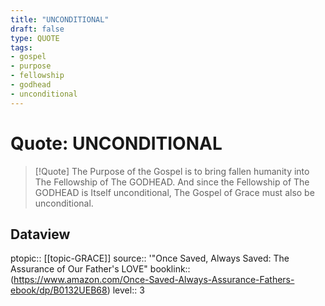 ```yaml
---
title: "UNCONDITIONAL"
draft: false
type: QUOTE
tags:
- gospel
- purpose
- fellowship
- godhead
- unconditional
---
```


# Quote: UNCONDITIONAL
> [!Quote]
> The Purpose of the Gospel is to bring fallen humanity into The Fellowship of The GODHEAD.
> And since the Fellowship of The GODHEAD is Itself unconditional, The Gospel of Grace must also be unconditional.

## Dataview
ptopic:: [[topic-GRACE]]
source:: '"Once Saved, Always Saved: The Assurance of Our Father's LOVE"
booklink:: (https://www.amazon.com/Once-Saved-Always-Assurance-Fathers-ebook/dp/B0132UEB68)
level:: 3
